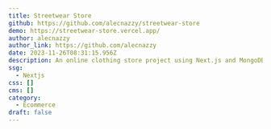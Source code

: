 ```yaml
---
title: Streetwear Store
github: https://github.com/alecnazzy/streetwear-store
demo: https://streetwear-store.vercel.app/
author: alecnazzy
author_link: https://github.com/alecnazzy
date: 2023-11-26T08:31:15.956Z
description: An online clothing store project using Next.js and MongoDB
ssg:
  - Nextjs
css: []
cms: []
category:
  - Ecommerce
draft: false
---
```

